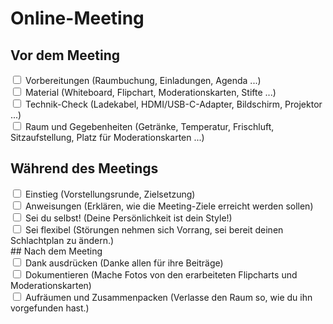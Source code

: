 # Online-Meeting

## Vor dem Meeting
<div class="form-group ">
    <div class="col-md-5">
        <div class="checkbox">
            <input type="checkbox" name="packersOff" id="packers" value="1"/>
            <label for="packers" class="strikethrough">Vorbereitungen (Raumbuchung, Einladungen, Agenda ...)</label>
        </div>
       <div class="checkbox">
            <input type="checkbox" name="packersOff" id="packers" value="2"/>
            <label for="packers" class="strikethrough">Material (Whiteboard, Flipchart, Moderationskarten, Stifte ...)</label>
        </div>
     </div>
   <div class="checkbox">
            <input type="checkbox" name="packersOff" id="packers" value="3"/>
            <label for="packers" class="strikethrough">Technik-Check (Ladekabel, HDMI/USB-C-Adapter, Bildschirm, Projektor ...)</label>
        </div>
        <div class="checkbox">
            <input type="checkbox" name="packersOff" id="packers" value="3"/>
            <label for="packers" class="strikethrough">Raum und Gegebenheiten (Getränke, Temperatur, Frischluft, Sitzaufstellung, Platz für Moderationskarten ...)</label>
        </div>
</div>

## Während des Meetings
<div class="form-group ">
    <div class="col-md-5">
        <div class="checkbox">
            <input type="checkbox" name="packersOff" id="packers" value="1"/>
            <label for="packers" class="strikethrough">Einstieg (Vorstellungsrunde, Zielsetzung)</label>
        </div>
       <div class="checkbox">
            <input type="checkbox" name="packersOff" id="packers" value="2"/>
            <label for="packers" class="strikethrough">Anweisungen (Erklären, wie die Meeting-Ziele erreicht werden sollen)</label>
        </div>
     </div>
   <div class="checkbox">
            <input type="checkbox" name="packersOff" id="packers" value="3"/>
            <label for="packers" class="strikethrough">Sei du selbst! (Deine Persönlichkeit ist dein Style!)</label>
        </div>
         <div class="checkbox">
            <input type="checkbox" name="packersOff" id="packers" value="3"/>
            <label for="packers" class="strikethrough">Sei flexibel (Störungen nehmen sich Vorrang, sei bereit deinen Schlachtplan zu ändern.)</label>
        </div>
         </div>
## Nach dem Meeting
<div class="form-group ">
    <div class="col-md-5">
        <div class="checkbox">
            <input type="checkbox" name="packersOff" id="packers" value="1"/>
            <label for="packers" class="strikethrough">Dank ausdrücken (Danke allen für ihre Beiträge)</label>
        </div>
       <div class="checkbox">
            <input type="checkbox" name="packersOff" id="packers" value="2"/>
            <label for="packers" class="strikethrough">Dokumentieren (Mache Fotos von den erarbeiteten Flipcharts und Moderationskarten)</label>
        </div>
     </div>
   <div class="checkbox">
            <input type="checkbox" name="packersOff" id="packers" value="3"/>
            <label for="packers" class="strikethrough">Aufräumen und Zusammenpacken (Verlasse den Raum so, wie du ihn vorgefunden hast.)</label>
        </div>
         </div>
